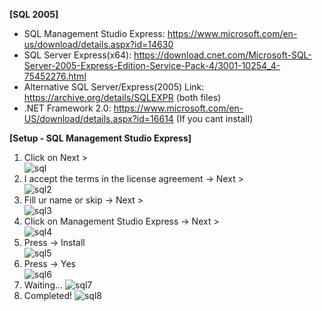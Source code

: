 <b>[SQL 2005]</b>
- SQL Management Studio Express: https://www.microsoft.com/en-us/download/details.aspx?id=14630
- SQL Server Express(x64): https://download.cnet.com/Microsoft-SQL-Server-2005-Express-Edition-Service-Pack-4/3001-10254_4-75452276.html
- Alternative SQL Server/Express(2005) Link: https://archive.org/details/SQLEXPR (both files)
- .NET Framework 2.0: https://www.microsoft.com/en-US/download/details.aspx?id=16614 (If you cant install)

<b>[Setup - SQL Management Studio Express]</b><br>
1. Click on Next ><br>
![sql](https://i.imgur.com/AV00KFi.png)<br>
2. I accept the terms in the license agreement -> Next ><br>
![sql2](https://i.imgur.com/IWIjEYP.png)<br>
3. Fill ur name or skip -> Next ><br>
![sql3](https://i.imgur.com/bUDX8jJ.png)<br>
4. Click on Management Studio Express -> Next ><br>
![sql4](https://i.imgur.com/Qw0w4xq.png)<br>
5. Press -> Install<br>
![sql5](https://i.imgur.com/mkJPI3F.png)<br>
6. Press -> Yes <br>
![sql6](https://i.imgur.com/IUC58sF.png)<br>
7. Waiting...
![sql7](https://i.imgur.com/E21KrtO.png)<br>
8. Completed!
![sql8](https://i.imgur.com/7kKc8R5.png)<br>
